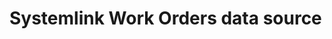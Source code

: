 # Systemlink Work Orders data source

<!--
    TODO: Write a short description of your plugin and document any extra
    configuration that is required for development.
-->
